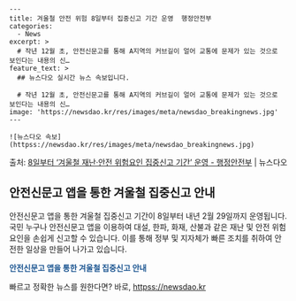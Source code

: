     ---
    title: 겨울철 안전 위험 8일부터 집중신고 기간 운영  행정안전부
    categories:
      - News
    excerpt: >
      # 작년 12월 초, 안전신문고를 통해 A지역의 커브길이 얼어 교통에 문제가 있는 것으로 보인다는 내용의 신…
    feature_text: >
      ## 뉴스다오 실시간 뉴스 속보입니다.
    
      # 작년 12월 초, 안전신문고를 통해 A지역의 커브길이 얼어 교통에 문제가 있는 것으로 보인다는 내용의 신…
    image: 'https://newsdao.kr/res/images/meta/newsdao_breakingnews.jpg'
    ---
    
    ![뉴스다오 속보](httpss://newsdao.kr/res/images/meta/newsdao_breakingnews.jpg)

<p>출처: <a href="httpss://newsdao.kr/2755" rel="dofollow">8일부터 ‘겨울철 재난·안전 위험요인 집중신고 기간’ 운영 - 행정안전부</a> | 뉴스다오</p>

<h2 data-ke-size="size26">안전신문고 앱을 통한 겨울철 집중신고 안내</h2>
안전신문고 앱을 통한 겨울철 집중신고 기간이 8일부터 내년 2월 29일까지 운영됩니다. 국민 누구나 안전신문고 앱을 이용하여 대설, 한파, 화재, 산불과 같은 재난 및 안전 위험요인을 손쉽게 신고할 수 있습니다. 이를 통해 정부 및 지자체가 빠른 조치를 취하여 안전한 일상을 만들어 나가고 있습니다.

<p data-ke-size="size16"><b><span style="color: #1a5490;">안전신문고 앱을 통한 겨울철 집중신고 안내</span></b></p> 

빠르고 정확한 뉴스를 원한다면? 바로, <a href="httpss://newsdao.kr" rel="dofollow">httpss://newsdao.kr</a>


    